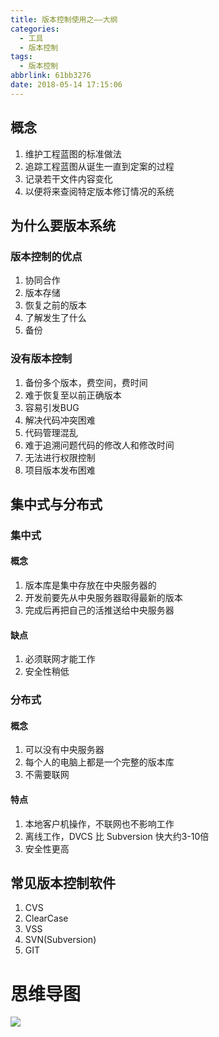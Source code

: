 ```yaml
---
title: 版本控制使用之——大纲
categories:
  - 工具
  - 版本控制
tags:
  - 版本控制
abbrlink: 61bb3276
date: 2018-05-14 17:15:06
---
```

## 概念
1. 维护工程蓝图的标准做法
2. 追踪工程蓝图从诞生一直到定案的过程
3. 记录若干文件内容变化
4. 以便将来查阅特定版本修订情况的系统

<!--more-->
## 为什么要版本系统
### 版本控制的优点
1. 协同合作
2. 版本存储
3. 恢复之前的版本
4. 了解发生了什么
5. 备份

### 没有版本控制
1. 备份多个版本，费空间，费时间
2. 难于恢复至以前正确版本
3. 容易引发BUG
4. 解决代码冲突困难
5. 代码管理混乱
6. 难于追溯问题代码的修改人和修改时间
7. 无法进行权限控制
8. 项目版本发布困难

## 集中式与分布式
### 集中式
#### 概念
1. 版本库是集中存放在中央服务器的
2. 开发前要先从中央服务器取得最新的版本
3. 完成后再把自己的活推送给中央服务器

#### 缺点
1. 必须联网才能工作
2. 安全性稍低

### 分布式
#### 概念
1. 可以没有中央服务器
2. 每个人的电脑上都是一个完整的版本库
3. 不需要联网

#### 特点
1. 本地客户机操作，不联网也不影响工作
2. 离线工作，DVCS 比 Subversion 快大约3-10倍
3. 安全性更高

## 常见版本控制软件
1. CVS
2. ClearCase   
3. VSS
4. SVN(Subversion)  
5. GIT  

# 思维导图
![][1]

[1]: https://raw.githubusercontent.com/PGzxc/images/master/blog-images/version-control.png